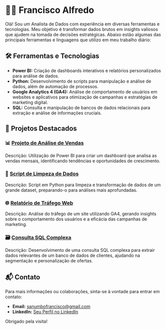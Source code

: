 # 🧑‍💻 Francisco Alfredo

Olá! Sou um Analista de Dados com experiência em diversas ferramentas e tecnologias. Meu objetivo é transformar dados brutos em insights valiosos que ajudem na tomada de decisões estratégicas. Abaixo estão algumas das principais ferramentas e linguagens que utilizo em meu trabalho diário:

## 🛠️ Ferramentas e Tecnologias

- **Power BI:** Criação de dashboards interativos e relatórios personalizados para análise de dados.
- **Python:** Desenvolvimento de scripts para manipulação e análise de dados, além de automação de processos.
- **Google Analytics 4 (GA4):** Análise de comportamento de usuários em websites e aplicativos para otimização de campanhas e estratégias de marketing digital.
- **SQL:** Consulta e manipulação de bancos de dados relacionais para extração e análise de informações cruciais.

## 📂 Projetos Destacados

### 📊 [Projeto de Análise de Vendas](link_do_projeto)
Descrição: Utilização de Power BI para criar um dashboard que analisa as vendas mensais, identificando tendências e oportunidades de crescimento.

### 🐍 [Script de Limpeza de Dados](link_do_projeto)
Descrição: Script em Python para limpeza e transformação de dados de um grande dataset, preparando-o para análises mais aprofundadas.

### 🌐 [Relatório de Tráfego Web](link_do_projeto)
Descrição: Análise do tráfego de um site utilizando GA4, gerando insights sobre o comportamento dos usuários e a eficácia das campanhas de marketing.

### 🗃️ [Consulta SQL Complexa](link_do_projeto)
Descrição: Desenvolvimento de uma consulta SQL complexa para extrair dados relevantes de um banco de dados de clientes, ajudando na segmentação e personalização de ofertas.

## 📬 Contato

Para mais informações ou colaborações, sinta-se à vontade para entrar em contato:

- **Email:** [sanumbofrancisco@gmail.com](mailto:sanumbofrancisco@gmail.com)
- **LinkedIn:** [Seu Perfil no LinkedIn](https://www.linkedin.com/in/franciscoalfredo/)

Obrigado pela visita!
